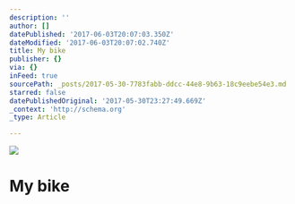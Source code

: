 ```yaml
---
description: ''
author: []
datePublished: '2017-06-03T20:07:03.350Z'
dateModified: '2017-06-03T20:07:02.740Z'
title: My bike
publisher: {}
via: {}
inFeed: true
sourcePath: _posts/2017-05-30-7783fabb-ddcc-44e8-9b63-18c9eebe54e3.md
starred: false
datePublishedOriginal: '2017-05-30T23:27:49.669Z'
_context: 'http://schema.org'
_type: Article

---
```

![](https://the-grid-user-content.s3-us-west-2.amazonaws.com/427f790f-1702-40fc-9573-723844d30b27.jpg)

# My bike